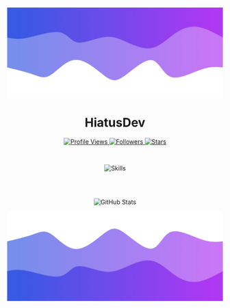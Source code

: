 ![Header](./header.png)

<h1 align="center">HiatusDev</h1>

<p align="center">
  <a href="https://github.com/HiatusDev">
    <img height="25" src="https://api.visitorbadge.io/api/VisitorHit?user=HiatusDev&countColorcountColor&countColor=%23006EFF" alt="Profile Views"/>
  </a>
  <a href="https://github.com/HiatusDev?tab=followers">
    <img height="25" src="https://img.shields.io/github/followers/HiatusDev?color=4a12ba&style=for-the-badge&logo=github&label=Follow" alt="Followers"/>
  </a>
  <a href="https://github.com/HiatusDev?tab=stars">
    <img height="25" src="https://img.shields.io/github/stars/HiatusDev?color=f429ff&style=for-the-badge&logo=github&label=Stars" alt="Stars"/>
  </a>
</p>

<br>

<p align="center">
  <img src="https://skillicons.dev/icons?i=py,cpp,html,css" alt="Skills"/>
</p>

<br>

<!--
<p align="center">
  <a href="https://t.me/skiddos" target="_blank">
    <img src="https://img.shields.io/badge/Telegram-Join%20Me-0088cc?style=for-the-badge&logo=telegram&logoColor=white" alt="Telegram"/>
  </a>
</p>
-->

<br>

<p align="center">
  <img src="https://github-readme-stats.vercel.app/api/?username=imvast&title_color=674fc9&text_color=9f9f9f&show_icons=true&bg_color=00000000&hide_border=true&icon_color=674fc9&hide_title=true&count_private=true" alt="GitHub Stats"/>
</p>

![Footer](./footer.png)
